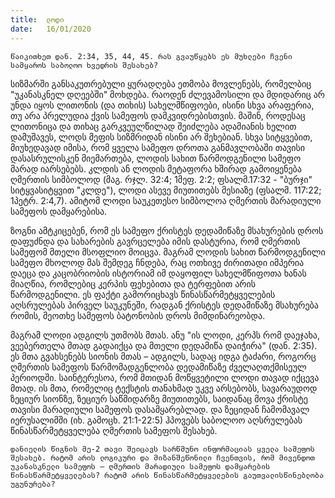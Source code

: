 ```yaml
---
title:  ლოდი
date:   16/01/2020
---
```


`წაიკითხეთ დან. 2:34, 35, 44, 45. რას გვაუწყებს ეს მუხლები ჩვენი სამყაროს საბოლოო ხვედრის შესახებ?`

სიზმარში განსაკუთრებული ყურადღება ეთმობა მოვლენებს, რომელბიც "უკანასკნელ დღეებში" მოხდება. რაოდენ ძლევამოსილი და მდიდარიც არ უნდა იყოს ლითონის (და თიხის) სახელმწიფოები, ისინი სხვა არაფერია, თუ არა პრელუდია ქვის სამეფოს დამკვიდრებისთვის. მაშინ, როდესაც ლითონიცა და თიხაც გარკვეულწილად შეიძლება ადამიანის ხელით დამუშავეს, ლოდს მეფის სიზმრიდან ისინი არ შეხებიან. სხვა სიტყვებით, მიუხედავად იმისა, რომ ყველა სამეფო დროთა განმავლობაში თავისი დასასრულისკენ მიემართება, ლოდის სახით წარმოდგენილი სამეფო მარად იარსებებს. კლდის ან ლოდის მეტაფორა ხშირად გამოიყენება ღმერთის სიმბოლოდ (მაგ. რჯლ. 32:4; 1მეფ. 2:2; ფსალმ.17:32 - "ბურჯი" სიტყვასიტყვით "კლდე"), ლოდი ასევე მიუთითებს მესიაზე (ფსალმ. 117:22; 1პეტრ. 2:4,7). ამიტომ ლოდი საუკეთესო სიმბოლოა ღმერთის მარადიული სამეფოს დამყარებისა.

ზოგნი ამტკიცებენ, რომ ეს სამეფო ქრისტეს დედამიწაზე მსახურების დროს დაფუძნდა და სახარების გავრცელება იმის დასტურია, რომ ღმერთის სამეფომ მთელი მსოფლიო მოიცვა. მაგრამ ლოდის სახით წარმოდგენილი სამეფო მხოლოდ მას შემდეგ ჩნდება, რაც ოთხივე ძირითადი იმპერია დაეცა და კაცობრიობის ისტორიამ იმ დაყოფილ სახელმწიფოთა ხანას მიაღწია, რომლებიც კერპის ფეხებითა და ტერფებით არის წარმოდგენილი. ეს ფაქტი გამორიცხავს წინასწარმეტყველების აღსრულებას პირველ საუკუნეში, რადგან ქრისტეს დედამიწაზე მსახურება რომის, მეოთხე სამეფოს ბატონობის დროს მიმდინარეობდა.

მაგრამ ლოდი ადგილს უთმობს მთას. ანუ "ის ლოდი, კერპს რომ დაეჯახა, ვეებერთელა მთად გადაიქცა და მთელი დედამიწა დაიჭირა" (დან. 2:35). ეს მთა გვახსენებს სიონის მთას – ადგილს, სადაც იდგა ტაძარი, როგორც ღმერთის სამეფოს წარმომადგენლობა დედამიწაზე ძველაღთქმისეულ პერიოდში. საინტერესოა, რომ მთიდან მოწყვეტილი ლოდი თავად იქცევა მთად. ის მთა, რომელიც ტექსტის თანახმად უკვე არსებობს, სავარაუდოდ ზეციურ სიონზე, ზეციურ საწმიდარზე მიუთითებს, საიდანაც მოვა ქრისტე თავისი მარადიული სამეფოს დასამყარებლად. და ზეციდან ჩამომავალ იერუსალიმში (იხ. გამოცხ. 21:1-22:5) ჰპოვებს საბოლოო აღსრულებას წინასწარმეტყველება ღმერთის სამეფოს შესახებ.

`დანიელის წიგნის მე-2 თავი შეიცავს სარწმუნო ინფორმაციას ყველა სამეფოს შესახებ. რატომ არის ლოგიკური და მიზანშეწონილი ჩვენთვის, რომ მივენდოთ უკანასკნელი სამეფოს – ღმერთის მარადიული სამეფოს დამყარების წინასწარმეტყველებას? რატომ არის წინასწარმეტყველების გაუთვალისწინებლობა უგუნურება?`